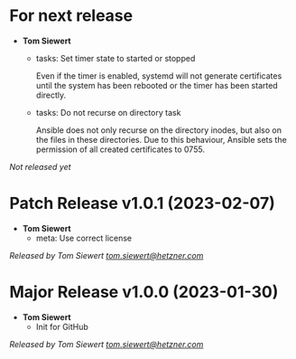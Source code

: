 # For next release
  * **Tom Siewert**
    * tasks: Set timer state to started or stopped
      
      Even if the timer is enabled, systemd will not generate certificates
      until the system has been rebooted or the timer has been started
      directly.
    * tasks: Do not recurse on directory task

      Ansible does not only recurse on the directory inodes, but also on the
      files in these directories. Due to this behaviour, Ansible sets the permission
      of all created certificates to 0755.

*Not released yet*

# Patch Release v1.0.1 (2023-02-07)
  * **Tom Siewert**
    * meta: Use correct license

*Released by Tom Siewert <tom.siewert@hetzner.com>*

# Major Release v1.0.0 (2023-01-30)
  * **Tom Siewert**
    * Init for GitHub

*Released by Tom Siewert <tom.siewert@hetzner.com>*
